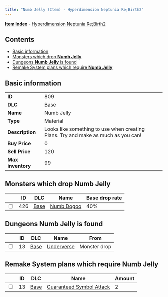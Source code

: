 ```yaml
---
title: "Numb Jelly (Item) - Hyperdimension Neptunia Re;Birth2"
---
```


[**Item Index**](/neptunia/rb2/item/index.html) - [Hyperdimension Neptunia Re;Birth2](/neptunia/rb2)

## Contents

- [Basic information](#basic-information)
- [Monsters which drop **Numb Jelly**](#monsters-which-drop-numb-jelly)
- [Dungeons **Numb Jelly** is found](#dungeons-numb-jelly-is-found)
- [Remake System plans which require **Numb Jelly**](#remake-system-plans-which-require-numb-jelly)

## Basic information

|   |   |
| -- | -- |
| **ID** | 809 |
| **DLC** | [Base](/neptunia/rb2/dlc/0-base.html) |
| **Name** | Numb Jelly |
| **Type** | Material |
| **Description** | Looks like something to use when creating Plans. Try and make as much as you can! |
| **Buy Price** | 0 |
| **Sell Price** | 120 |
| **Max inventory** | 99 |

## Monsters which drop **Numb Jelly**

|    | ID | DLC | Name | Base drop rate |
| -- | -- | --- | ---- | -------------- |
| <input type="checkbox" id="rb2-monster-0-426" class="trackbox" /> | 426 | [Base](/neptunia/rb2/dlc/0-base.html) | [Numb Dogoo](/neptunia/rb2/monster/0-426-numb-dogoo.html) | 40% |

## Dungeons **Numb Jelly** is found

|    | ID | DLC | Name | From |
| -- | -- | --- | ---- | ---- |
| <input type="checkbox" id="rb2-dungeon-0-13" class="trackbox" /> | 13 | [Base](/neptunia/rb2/dlc/0-base.html) | [Underverse](/neptunia/rb2/dungeon/0-13-underverse.html) | Monster drop |

## Remake System plans which require **Numb Jelly**

|    | ID | DLC | Name | Amount |
| -- | -- | --- | ---- | ------ |
| <input type="checkbox" id="rb2-remake-0-13" class="trackbox" /> | 13 | [Base](/neptunia/rb2/dlc/0-base.html) | [Guaranteed Symbol Attack](/neptunia/rb2/remake/0-13-guaranteed-symbol-attack.html) | 2 |